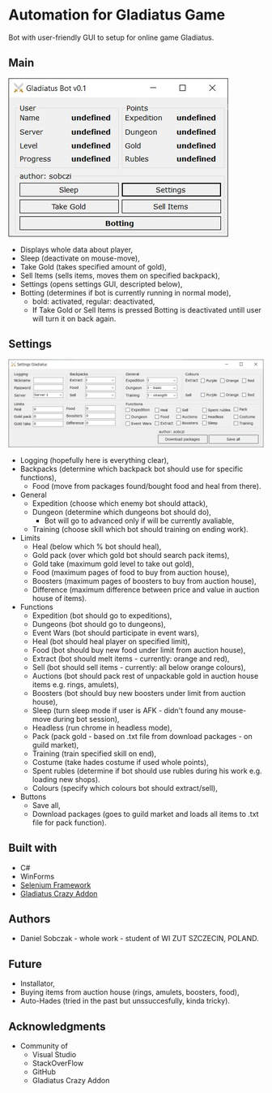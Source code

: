 # Automation for Gladiatus Game
Bot with user-friendly GUI to setup for online game Gladiatus.
## Main
![Screenshot](resources/Gladiatus_main_form.JPG)

* Displays whole data about player,
* Sleep (deactivate on mouse-move),
* Take Gold (takes specified amount of gold),
* Sell Items (sells items, moves them on specified backpack),
* Settings (opens settings GUI, descripted below),
* Botting (determines if bot is currently running in normal mode),
  * bold: activated, regular: deactivated,
  * If Take Gold or Sell Items is pressed Botting is deactivated untill user will turn it on back again.

## Settings
![Screenshot](resources/Gladiatus_settings_form.JPG)
* Logging (hopefully here is everything clear),
* Backpacks (determine which backpack bot should use for specific functions),
  * Food (move from packages found/bought food and heal from there).
* General
  * Expedition (choose which enemy bot should attack),
  * Dungeon (determine which dungeons bot should do),
    * Bot will go to advanced only if will be currently avaliable,
  * Training (choose skill which bot should training on ending work).
* Limits
  * Heal (below which % bot should heal),
  * Gold pack (over which gold bot should search pack items),
  * Gold take (maximum gold level to take out gold),
  * Food (maximum pages of food to buy from auction house),
  * Boosters (maximum pages of boosters to buy from auction house),
  * Difference (maximum difference between price and value in auction house of items).
* Functions
  * Expedition (bot should go to expeditions),
  * Dungeons (bot should go to dungeons),
  * Event Wars (bot should participate in event wars),
  * Heal (bot should heal player on specified limit),
  * Food (bot should buy new food under limit from auction house),
  * Extract (bot should melt items - currently: orange and red),
  * Sell (bot should sell items - currently: all below orange colours),
  * Auctions (bot should pack rest of unpackable gold in auction house items e.g. rings, amulets),
  * Boosters (bot should buy new boosters under limit from auction house),
  * Sleep (turn sleep mode if user is AFK - didn't found any mouse-move during bot session),
  * Headless (run chrome in headless mode),
  * Pack (pack gold - based on .txt file from download packages - on guild market),
  * Training (train specified skill on end),
  * Costume (take hades costume if used whole points),
  * Spent rubles (determine if bot should use rubles during his work e.g. loading new shops).
  * Colours (specify which colours bot should extract/sell),
* Buttons
  * Save all,
  * Download packages (goes to guild market and loads all items to .txt file for pack function).
  

## Built with
* C#
* WinForms
* [Selenium Framework](https://github.com/SeleniumHQ/selenium)
* [Gladiatus Crazy Addon](https://github.com/DinoDevs/GladiatusCrazyAddon)

## Authors
* Daniel Sobczak - whole work - student of WI ZUT SZCZECIN, POLAND.

## Future
* Installator,
* Buying items from auction house (rings, amulets, boosters, food),
* Auto-Hades (tried in the past but unssuccesfully, kinda tricky).

## Acknowledgments
* Community of
  * Visual Studio
  * StackOverFlow
  * GitHub
  * Gladiatus Crazy Addon
